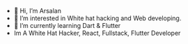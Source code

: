 - 👋 Hi, I’m Arsalan
- 👀 I’m interested in White hat hacking and Web developing.
- 🌱 I’m currently learning Dart & Flutter
- Im A White Hat Hacker, React, Fullstack, Flutter Developer

<!---
pythonmohseni/pythonmohseni is a ✨ special ✨ repository because its `README.md` (this file) appears on your GitHub profile.
You can click the Preview link to take a look at your changes.
--->
